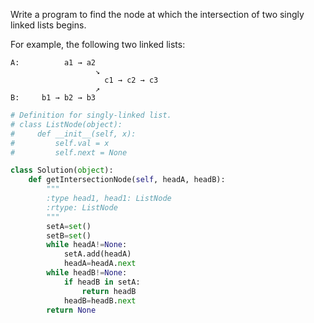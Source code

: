 Write a program to find the node at which the intersection of two singly linked lists begins.

For example, the following two linked lists: 

```
A:          a1 → a2
                   ↘
                     c1 → c2 → c3
                   ↗            
B:     b1 → b2 → b3
```

```python
# Definition for singly-linked list.
# class ListNode(object):
#     def __init__(self, x):
#         self.val = x
#         self.next = None

class Solution(object):
    def getIntersectionNode(self, headA, headB):
        """
        :type head1, head1: ListNode
        :rtype: ListNode
        """
        setA=set()
        setB=set()
        while headA!=None:
            setA.add(headA)
            headA=headA.next
        while headB!=None:
            if headB in setA:
                return headB
            headB=headB.next
        return None
```


